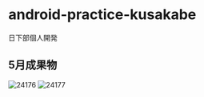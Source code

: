 # android-practice-kusakabe
日下部個人開発

## 5月成果物
![24176](https://user-images.githubusercontent.com/53287375/172502059-7357abf1-e48d-454e-be98-4f2ab305eb76.jpg)
![24177](https://user-images.githubusercontent.com/53287375/172502064-6b2da2b6-467b-4b80-8bec-1f4e28e4ffdb.jpg)
